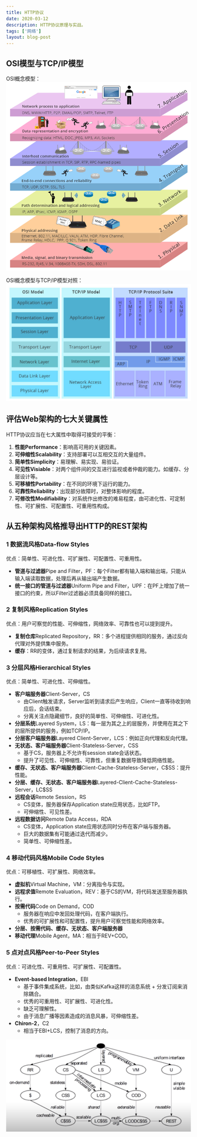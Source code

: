 ```yaml
---
title: HTTP协议
date: 2020-03-12
description: HTTP协议原理与实战。
tags: ['网络']
layout: blog-post
---
```


## OSI模型与TCP/IP模型
OSI概念模型：
![OSI概念模型](../assets/网络/0001_OSI概念模型.png)

OSI概念模型与TCP/IP模型对照：
![网络分层](../assets/网络/0002_网络分层.png)


## 评估Web架构的七大关键属性
HTTP协议应当在七大属性中取得可接受的平衡：

1. **性能Performance**：影响高可用的关键因素。
2. **可伸缩性Scalability**：支持部署可以互相交互的大量组件。
3. **简单性Simplicity**：易理解、易实现、易验证。
4. **可见性Visiable**：对两个组件间的交互进行监视或者仲裁的能力。如缓存、分层设计等。
5. **可移植性Portability**：在不同的环境下运行的能力。
6. **可靠性Reliability**：出现部分故障时，对整体影响的程度。
7. **可修改性Modifiability**：对系统作出修改的难易程度，由可进化性、可定制性、可扩展性、可配置性、可重用性构成。


## 从五种架构风格推导出HTTP的REST架构

### 1 数据流风格Data-flow Styles
优点：简单性、可进化性、可扩展性、可配置性、可重用性。

- **管道与过滤器**Pipe and Filter，PF：每个Filter都有输入端和输出端，只能从输入端读取数据，处理后再从输出端产生数据。
- **统一接口的管道与过滤器**Uniform Pipe and Filter，UPF：在PF上增加了统一接口的约束，所以Filter过滤器必须具备同样的接口。


### 2 复制风格Replication Styles 
优点：用户可察觉的性能、可伸缩性，网络效率、可靠性也可以提到提升。

- **复制仓库**Replicated Repository，RR：多个进程提供相同的服务，通过反向代理对外提供集中服务。
- **缓存**：RR的变体，通过复制请求的结果，为后续请求复用。


### 3 分层风格Hierarchical Styles 
优点：简单性、可进化性、可伸缩性。

- **客户端服务器**Client-Server，CS
  - 由Client触发请求，Server监听到请求后产生响应，Client一直等待收到响应后，会话结束。
  - 分离关注点隐藏细节，良好的简单性、可伸缩性、可进化性。
- **分层系统**Layered System，LS：每一层为其之上的层服务，并使用在其之下的层所提供的服务，例如TCP/IP。
- **分层客户端服务器**Layered Client-Server，LCS：例如正向代理和反向代理。
- **无状态、客户端服务器**Client-Stateless-Server，CSS
  - 基于CS，服务器上不允许有session state会话状态。
  - 提升了可见性、可伸缩性、可靠性，但重复数据导致降低网络性能。
- **缓存、无状态、客户端服务器**Client-Cache-Stateless-Server，C$SS：提升性能。
- **分层、缓存、无状态、客户端服务器**Layered-Client-Cache-Stateless-Server，LC$SS
- **远程会话**Remote Session，RS
  - CS变体，服务器保存Application state应用状态，比如FTP。
  - 可伸缩性、可见性差。
- **远程数据访问**Remote Data Access，RDA
  - CS变体，Application state应用状态同时分布在客户端与服务器。
  - 巨大的数据集有可能通过迭代而减少。
  - 简单性、可伸缩性差。


### 4 移动代码风格Mobile Code Styles
优点：可移植性、可扩展性、网络效率。

- **虚拟机**Virtual Machine，VM：分离指令与实现。
- **远程求值**Remote Evaluation，REV：基于CS的VM，将代码发送至服务器执行。
- **按需代码**Code on Demand，COD
  - 服务器在响应中发回处理代码，在客户端执行。
  - 优秀的可扩展性和可配置性，提升用户可察觉性能和网络效率。
- **分层、按需代码、缓存、无状态、客户端服务器**
- **移动代理**Mobile Agent，MA：相当于REV+COD。


### 5 点对点风格Peer-to-Peer Styles
优点：可进化性、可重用性、可扩展性、可配置性。

- **Event-based Integration**，EBI
  - 基于事件集成系统，比如，由类似Kafka这样的消息系统 + 分发订阅来消除耦合。
  - 优秀的可重用性、可扩展性、可进化性。
  - 缺乏可理解性。
  - 由于消息广播等因素造成的消息风暴，可伸缩性差。
- **Chiron-2**，C2
  - 相当于EBI+LCS，控制了消息的方向。

![HTTP的REST架构推导](../assets/网络/0003_HTTP架构推导.png)
